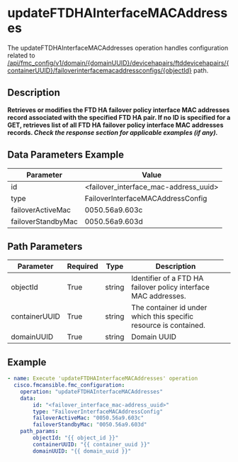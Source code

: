 # updateFTDHAInterfaceMACAddresses

The updateFTDHAInterfaceMACAddresses operation handles configuration related to [/api/fmc_config/v1/domain/{domainUUID}/devicehapairs/ftddevicehapairs/{containerUUID}/failoverinterfacemacaddressconfigs/{objectId}](/paths//api/fmc_config/v1/domain/{domain_uuid}/devicehapairs/ftddevicehapairs/{container_uuid}/failoverinterfacemacaddressconfigs/{object_id}.md) path.&nbsp;
## Description
**Retrieves or modifies the FTD HA failover policy interface MAC addresses record associated with the specified FTD HA pair. If no ID is specified for a GET, retrieves list of all FTD HA failover policy interface MAC addresses records. _Check the response section for applicable examples (if any)._**

## Data Parameters Example
| Parameter | Value |
| --------- | -------- |
| id | <failover_interface_mac-address_uuid> |
| type | FailoverInterfaceMACAddressConfig |
| failoverActiveMac | 0050.56a9.603c |
| failoverStandbyMac | 0050.56a9.603d |

## Path Parameters
| Parameter | Required | Type | Description |
| --------- | -------- | ---- | ----------- |
| objectId | True | string <td colspan=3> Identifier of a FTD HA failover policy interface MAC addresses. |
| containerUUID | True | string <td colspan=3> The container id under which this specific resource is contained. |
| domainUUID | True | string <td colspan=3> Domain UUID |

## Example
```yaml
- name: Execute 'updateFTDHAInterfaceMACAddresses' operation
  cisco.fmcansible.fmc_configuration:
    operation: "updateFTDHAInterfaceMACAddresses"
    data:
        id: "<failover_interface_mac-address_uuid>"
        type: "FailoverInterfaceMACAddressConfig"
        failoverActiveMac: "0050.56a9.603c"
        failoverStandbyMac: "0050.56a9.603d"
    path_params:
        objectId: "{{ object_id }}"
        containerUUID: "{{ container_uuid }}"
        domainUUID: "{{ domain_uuid }}"

```